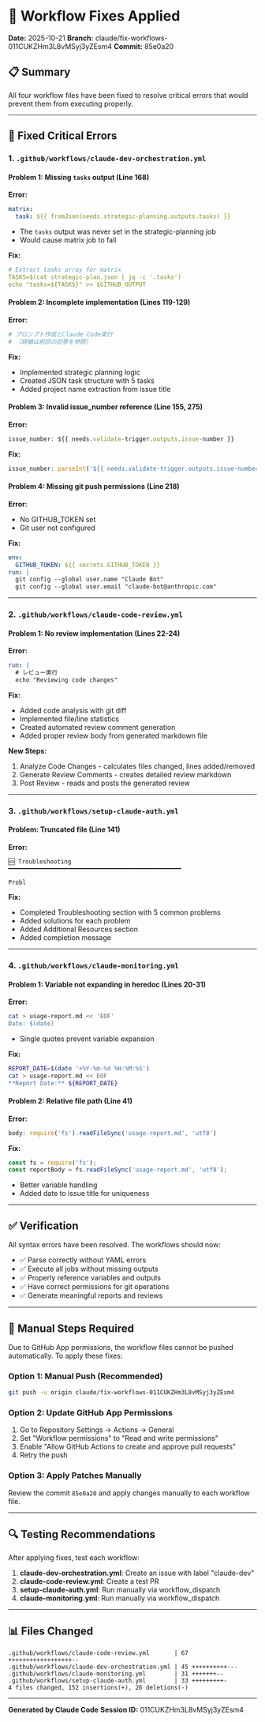# 🔧 Workflow Fixes Applied

**Date:** 2025-10-21
**Branch:** claude/fix-workflows-011CUKZHm3L8vMSyj3yZEsm4
**Commit:** 85e0a20

## 📋 Summary

All four workflow files have been fixed to resolve critical errors that would prevent them from executing properly.

---

## 🔴 Fixed Critical Errors

### 1. `.github/workflows/claude-dev-orchestration.yml`

#### Problem 1: Missing `tasks` output (Line 168)
**Error:**
```yaml
matrix:
  task: ${{ fromJson(needs.strategic-planning.outputs.tasks) }}
```
- The `tasks` output was never set in the strategic-planning job
- Would cause matrix job to fail

**Fix:**
```yaml
# Extract tasks array for matrix
TASKS=$(cat strategic-plan.json | jq -c '.tasks')
echo "tasks=${TASKS}" >> $GITHUB_OUTPUT
```

#### Problem 2: Incomplete implementation (Lines 119-129)
**Error:**
```yaml
# プロンプト作成とClaude Code実行
# （詳細は前回の回答を参照）
```

**Fix:**
- Implemented strategic planning logic
- Created JSON task structure with 5 tasks
- Added project name extraction from issue title

#### Problem 3: Invalid issue_number reference (Line 155, 275)
**Error:**
```javascript
issue_number: ${{ needs.validate-trigger.outputs.issue-number }}
```

**Fix:**
```javascript
issue_number: parseInt('${{ needs.validate-trigger.outputs.issue-number }}')
```

#### Problem 4: Missing git push permissions (Line 218)
**Error:**
- No GITHUB_TOKEN set
- Git user not configured

**Fix:**
```yaml
env:
  GITHUB_TOKEN: ${{ secrets.GITHUB_TOKEN }}
run: |
  git config --global user.name "Claude Bot"
  git config --global user.email "claude-bot@anthropic.com"
```

---

### 2. `.github/workflows/claude-code-review.yml`

#### Problem 1: No review implementation (Lines 22-24)
**Error:**
```yaml
run: |
  # レビュー実行
  echo "Reviewing code changes"
```

**Fix:**
- Added code analysis with git diff
- Implemented file/line statistics
- Created automated review comment generation
- Added proper review body from generated markdown file

**New Steps:**
1. Analyze Code Changes - calculates files changed, lines added/removed
2. Generate Review Comments - creates detailed review markdown
3. Post Review - reads and posts the generated review

---

### 3. `.github/workflows/setup-claude-auth.yml`

#### Problem: Truncated file (Line 141)
**Error:**
```
🆘 Troubleshooting
━━━━━━━━━━━━━━━━━━━━━━━━━━━━━━━━━━━━━━━━━━━━━━━━━

Probl
```

**Fix:**
- Completed Troubleshooting section with 5 common problems
- Added solutions for each problem
- Added Additional Resources section
- Added completion message

---

### 4. `.github/workflows/claude-monitoring.yml`

#### Problem 1: Variable not expanding in heredoc (Lines 20-31)
**Error:**
```bash
cat > usage-report.md << 'EOF'
Date: $(date)
```
- Single quotes prevent variable expansion

**Fix:**
```bash
REPORT_DATE=$(date '+%Y-%m-%d %H:%M:%S')
cat > usage-report.md << EOF
**Report Date:** ${REPORT_DATE}
```

#### Problem 2: Relative file path (Line 41)
**Error:**
```javascript
body: require('fs').readFileSync('usage-report.md', 'utf8')
```

**Fix:**
```javascript
const fs = require('fs');
const reportBody = fs.readFileSync('usage-report.md', 'utf8');
```
- Better variable handling
- Added date to issue title for uniqueness

---

## ✅ Verification

All syntax errors have been resolved. The workflows should now:

- ✅ Parse correctly without YAML errors
- ✅ Execute all jobs without missing outputs
- ✅ Properly reference variables and outputs
- ✅ Have correct permissions for git operations
- ✅ Generate meaningful reports and reviews

---

## 📝 Manual Steps Required

Due to GitHub App permissions, the workflow files cannot be pushed automatically. To apply these fixes:

### Option 1: Manual Push (Recommended)
```bash
git push -u origin claude/fix-workflows-011CUKZHm3L8vMSyj3yZEsm4
```

### Option 2: Update GitHub App Permissions
1. Go to Repository Settings → Actions → General
2. Set "Workflow permissions" to "Read and write permissions"
3. Enable "Allow GitHub Actions to create and approve pull requests"
4. Retry the push

### Option 3: Apply Patches Manually
Review the commit `85e0a20` and apply changes manually to each workflow file.

---

## 🔍 Testing Recommendations

After applying fixes, test each workflow:

1. **claude-dev-orchestration.yml**: Create an issue with label "claude-dev"
2. **claude-code-review.yml**: Create a test PR
3. **setup-claude-auth.yml**: Run manually via workflow_dispatch
4. **claude-monitoring.yml**: Run manually via workflow_dispatch

---

## 📊 Files Changed

```
.github/workflows/claude-code-review.yml       | 67 ++++++++++++++++++--
.github/workflows/claude-dev-orchestration.yml | 45 ++++++++++---
.github/workflows/claude-monitoring.yml        | 31 +++++++--
.github/workflows/setup-claude-auth.yml        | 33 +++++++++-
4 files changed, 152 insertions(+), 26 deletions(-)
```

---

**Generated by Claude Code**
**Session ID:** 011CUKZHm3L8vMSyj3yZEsm4
